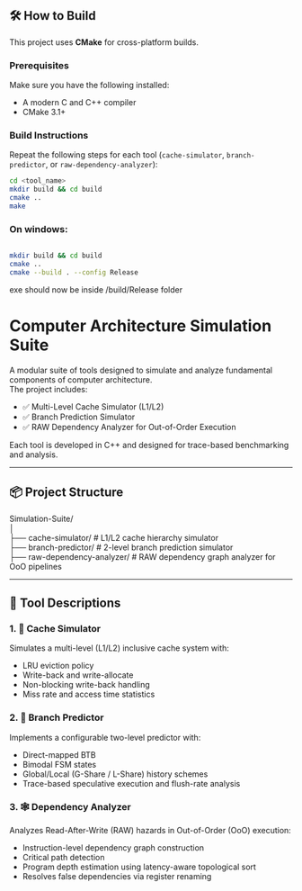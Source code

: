 ## 🛠️ How to Build

This project uses **CMake** for cross-platform builds.

### Prerequisites

Make sure you have the following installed:

- A modern C and C++ compiler
- CMake 3.1+

### Build Instructions

Repeat the following steps for each tool (`cache-simulator`, `branch-predictor`, or `raw-dependency-analyzer`):

```bash
cd <tool_name>
mkdir build && cd build
cmake ..
make
```
### On windows:
```bash

mkdir build && cd build
cmake ..
cmake --build . --config Release
```

exe should now be inside /build/Release folder 
# Computer Architecture Simulation Suite

A modular suite of tools designed to simulate and analyze fundamental components of computer architecture.  
The project includes:

- ✅ Multi-Level Cache Simulator (L1/L2)
- ✅ Branch Prediction Simulator
- ✅ RAW Dependency Analyzer for Out-of-Order Execution

Each tool is developed in C++ and designed for trace-based benchmarking and analysis.

---

## 📦 Project Structure

Simulation-Suite/ \
│ \
├── cache-simulator/ # L1/L2 cache hierarchy simulator\
├── branch-predictor/ # 2-level branch prediction simulator\
├── raw-dependency-analyzer/ # RAW dependency graph analyzer for OoO pipelines

---

## 🧰 Tool Descriptions

### 1. 🧠 Cache Simulator

Simulates a multi-level (L1/L2) inclusive cache system with:

- LRU eviction policy
- Write-back and write-allocate
- Non-blocking write-back handling
- Miss rate and access time statistics

### 2. 🧮 Branch Predictor

Implements a configurable two-level predictor with:

- Direct-mapped BTB
- Bimodal FSM states
- Global/Local (G-Share / L-Share) history schemes
- Trace-based speculative execution and flush-rate analysis

### 3. 🕸️ Dependency Analyzer

Analyzes Read-After-Write (RAW) hazards in Out-of-Order (OoO) execution:

- Instruction-level dependency graph construction
- Critical path detection
- Program depth estimation using latency-aware topological sort
- Resolves false dependencies via register renaming
